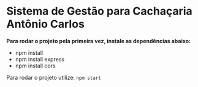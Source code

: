 # Sistema de Gestão para Cachaçaria Antônio Carlos

**Para rodar o projeto pela primeira vez, instale as dependências abaixo:**
- npm install
- npm install express
- npm install cors

Para rodar o projeto utilize: `npm start`
